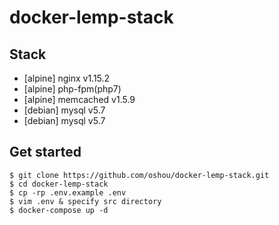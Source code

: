 # docker-lemp-stack

## Stack
- [alpine] nginx v1.15.2
- [alpine] php-fpm(php7)
- [alpine] memcached v1.5.9
- [debian] mysql v5.7
- [debian] mysql v5.7

## Get started

```
$ git clone https://github.com/oshou/docker-lemp-stack.git
$ cd docker-lemp-stack
$ cp -rp .env.example .env
$ vim .env & specify src directory
$ docker-compose up -d
```
